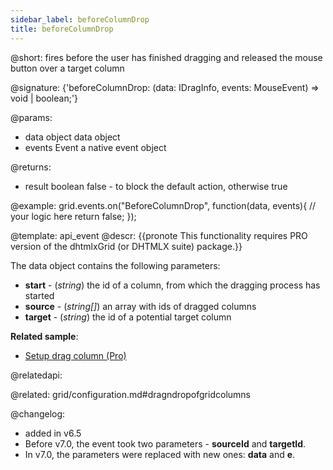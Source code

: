 ```yaml
---
sidebar_label: beforeColumnDrop
title: beforeColumnDrop
---          
```


@short: fires before the user has finished dragging and released the mouse button over a target column

@signature: {'beforeColumnDrop: (data: IDragInfo, events: MouseEvent) => void | boolean;'}
	
@params:
- data		object		data object
- events		    Event		a native event object

@returns:
- result	boolean		false - to block the default action, otherwise true


@example:
grid.events.on("BeforeColumnDrop", function(data, events){
	// your logic here
    return false;
});


@template:	api_event
@descr:
{{pronote This functionality requires PRO version of the dhtmlxGrid (or DHTMLX suite) package.}}

The data object contains the following parameters:

- **start** - (*string*) the id of a column, from which the dragging process has started
- **source** - (*string[]*) an array with ids of dragged columns
- **target** - (*string*) the id of a potential target column

**Related sample**:
- [Setup drag column (Pro)](https://snippet.dhtmlx.com/dfdlzpqb)


@relatedapi:
[](grid/api/grid_dragitem_config.md)
[](grid/api/grid_aftercolumndrag_event.md)
[](grid/api/grid_aftercolumndrop_event.md)
[](grid/api/grid_beforecolumndrag_event.md)
[](grid/api/grid_cancolumndrop_event.md)
[](grid/api/grid_cancelcolumndrop_event.md)
[](grid/api/grid_dragcolumnin_event.md)
[](grid/api/grid_dragcolumnout_event.md)
[](grid/api/grid_dragcolumnstart_event.md)

@related: grid/configuration.md#dragndropofgridcolumns
	

@changelog: 

- added in v6.5
- Before v7.0, the event took two parameters - **sourceId** and **targetId**. 
- In v7.0, the parameters were replaced with new ones: **data** and **e**.


